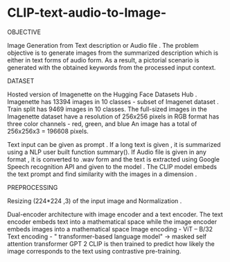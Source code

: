 # CLIP-text-audio-to-Image-
OBJECTIVE

Image Generation from Text description or Audio file .
The problem objective is to generate images from the summarized description which is either in text forms of audio form.
 As a result, a pictorial scenario is generated with the obtained keywords from the processed input context.
 
 DATASET
 
 Hosted version of Imagenette on the Hugging Face Datasets Hub .
Imagenette  has 13394 images in 10 classes   -  subset of Imagenet dataset .
Train split has 9469 images in 10 classes.
The full-sized images in the Imagenette dataset have a resolution of 256x256 pixels in RGB format has three color channels - red, green, and blue
An image has a total of 256x256x3 = 196608 pixels.

Text input can be given as prompt .
If a long text is given , it is summarized using a NLP user built function summary().
If Audio file is given in any format , it is converted to .wav form and the text is extracted using Google Speech recognition API and given to the model .
The CLIP model embeds the text prompt and find similarity with the images in a dimension .

PREPROCESSING 

Resizing (224*224 ,3) of the input image and Normalization .

Dual-encoder architecture with image encoder and a text encoder. The text encoder embeds text into a mathematical space while the image encoder embeds images into a mathematical space
Image encoding  - ViT – B/32 
Text encoding  - " transformer-based language model"  -> masked self attention transformer
				GPT 2
 CLIP is then trained to predict how likely the image corresponds to the text using contrastive pre-training.



